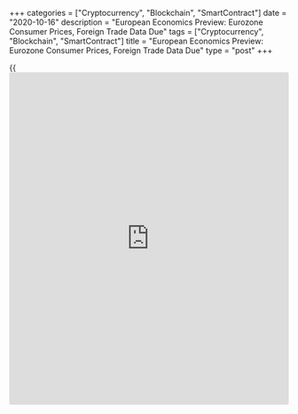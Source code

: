 +++
categories = ["Cryptocurrency", "Blockchain", "SmartContract"]
date = "2020-10-16"
description = "European Economics Preview: Eurozone Consumer Prices, Foreign Trade Data Due"
tags = ["Cryptocurrency", "Blockchain", "SmartContract"]
title = "European Economics Preview: Eurozone Consumer Prices, Foreign Trade Data Due"
type = "post"
+++

{{<iframe id="large-banner" src="https://www.bounty.group/#slide=3.0" width="100%" height="600" scrolling="no" style="border: 0px solid rgb(216, 221, 230); border-radius: 3px;">}}

Final consumer prices and foreign trade figures from euro area are due
on Friday, headlining a light day for the European economic [news](https://www.letsplayfx.com/blog/forex-news-website/).

At 2.00 am ET, the European Automobile Manufacturers Association is set
to issue Europe's new car registrations data. Sales had declined 18.9
percent annually in August.

At 3.00 am ET, the Czech Statistical Office releases producer prices for
September. Prices are forecast to drop 0.7 percent annually after
falling 0.5 percent in August.

At 4.00 am ET, Italy's final consumer price data is due. Prices are
forecast to fall 0.5 percent annually, as initially estimated in
September.

At 5.00 am ET, Eurostat is scheduled to publish euro area final consumer
prices and foreign trade data. According to flash estimate, consumer
prices dropped 0.3 percent on year in September, following a 0.2 percent
decrease in August.

The euro area trade surplus is forecast to fall to EUR 15.1 billion in
August from EUR 27.9 billion in July.

For comments and feedback [contact](https://www.playgroundfx.com/contact/): editorial@rtt[news](https://www.letsplayfx.com/blog/forex-news-website/).com

[Economic News][1]

 **What parts of the world are seeing the best (and worst) economic
performances lately? Click[here][2] to check out our [Econ Scorecard][2]
and find out! See up-to-the-moment [ranking](https://www.playgroundfx.com/blog/crypto-exchange-ranking/)s for the best and worst
performers in [GDP][3], [unemployment rate][4], [inflation][5] and much
more.**

   1. www.rtt[news](https://www.letsplayfx.com/blog/forex-news-website/).com/Content/EconomicNews.aspx
   2. www.rtt[news](https://www.letsplayfx.com/blog/forex-news-website/).com/economic-scorecard/world-rank/industrial-production/highest-performance.aspx
   3. www.rtt[news](https://www.letsplayfx.com/blog/forex-news-website/).com/economic-scorecard/world-rank/GDP/highest-performance.aspx
   4. www.rtt[news](https://www.letsplayfx.com/blog/forex-news-website/).com/economic-scorecard/world-rank/unemployment-rate/lowest-performance.aspx
   5. www.rtt[news](https://www.letsplayfx.com/blog/forex-news-website/).com/economic-scorecard/world-rank/CPI/highest-performance.aspx